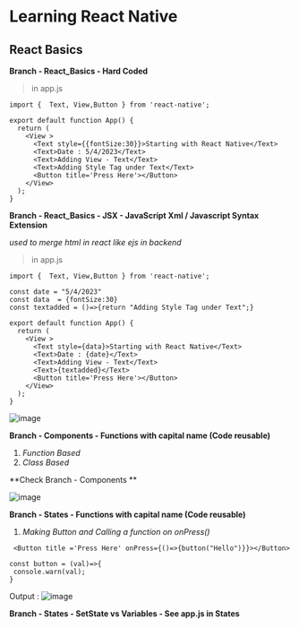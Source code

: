 # Learning React Native

## React Basics

**Branch - React_Basics - Hard Coded**

> in app.js

```
import {  Text, View,Button } from 'react-native';

export default function App() {
  return (
    <View >
      <Text style={{fontSize:30}}>Starting with React Native</Text>
      <Text>Date : 5/4/2023</Text>
      <Text>Adding View - Text</Text>
      <Text>Adding Style Tag under Text</Text>
      <Button title='Press Here'></Button>
    </View>
  );
}
```

**Branch - React_Basics - JSX - JavaScript Xml / Javascript Syntax Extension**

_used to merge html in react like ejs in backend_

> in app.js

```
import {  Text, View,Button } from 'react-native';

const date = "5/4/2023"
const data  = {fontSize:30}
const textadded = ()=>{return "Adding Style Tag under Text";}

export default function App() {
  return (
    <View >
      <Text style={data}>Starting with React Native</Text>
      <Text>Date : {date}</Text>
      <Text>Adding View - Text</Text>
      <Text>{textadded}</Text>
      <Button title='Press Here'></Button>
    </View>
  );
}
```
![image](https://user-images.githubusercontent.com/88712571/230965748-0b0a76db-44fb-46d9-a4bc-808434f4ae78.png)


  **Branch - Components - Functions with capital name (Code reusable)**


1. _Function Based_
2. _Class Based_

  **Check Branch - Components **
  
![image](https://user-images.githubusercontent.com/88712571/231077887-e5c0c48d-40da-4c71-aa64-6a3cf423db47.png)

  **Branch - States - Functions with capital name (Code reusable)**
1. _Making Button and Calling a function on onPress()_

 ` <Button title ='Press Here' onPress={()=>{button("Hello")}}></Button>`
 ```
 const button = (val)=>{
  console.warn(val);
}
```
Output :
![image](https://user-images.githubusercontent.com/88712571/231078913-7104aa0c-5838-4b72-b41a-17e701b17e30.png)


  **Branch - States - SetState vs Variables - See app.js in States**
  

